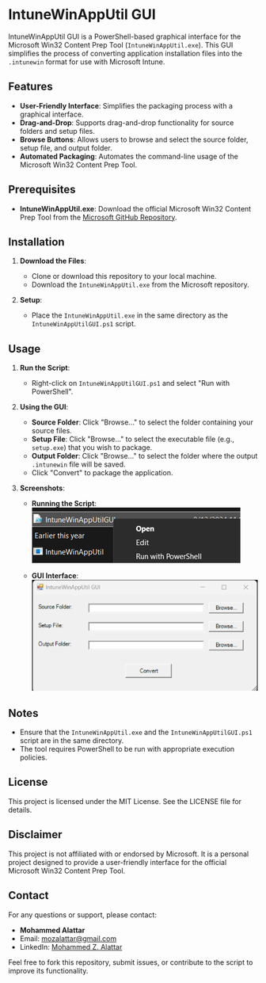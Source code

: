 
# IntuneWinAppUtil GUI

IntuneWinAppUtil GUI is a PowerShell-based graphical interface for the Microsoft Win32 Content Prep Tool (`IntuneWinAppUtil.exe`). This GUI simplifies the process of converting application installation files into the `.intunewin` format for use with Microsoft Intune.

## Features

- **User-Friendly Interface**: Simplifies the packaging process with a graphical interface.
- **Drag-and-Drop**: Supports drag-and-drop functionality for source folders and setup files.
- **Browse Buttons**: Allows users to browse and select the source folder, setup file, and output folder.
- **Automated Packaging**: Automates the command-line usage of the Microsoft Win32 Content Prep Tool.

## Prerequisites

- **IntuneWinAppUtil.exe**: Download the official Microsoft Win32 Content Prep Tool from the [Microsoft GitHub Repository](https://github.com/Microsoft/Microsoft-Win32-Content-Prep-Tool).

## Installation

1. **Download the Files**:
   - Clone or download this repository to your local machine.
   - Download the `IntuneWinAppUtil.exe` from the Microsoft repository.

2. **Setup**:
   - Place the `IntuneWinAppUtil.exe` in the same directory as the `IntuneWinAppUtilGUI.ps1` script.

## Usage

1. **Run the Script**:
   - Right-click on `IntuneWinAppUtilGUI.ps1` and select "Run with PowerShell".

2. **Using the GUI**:
   - **Source Folder**: Click "Browse..." to select the folder containing your source files.
   - **Setup File**: Click "Browse..." to select the executable file (e.g., `setup.exe`) that you wish to package.
   - **Output Folder**: Click "Browse..." to select the folder where the output `.intunewin` file will be saved.
   - Click "Convert" to package the application.

3. **Screenshots**:

   - **Running the Script**:
     ![Run with PowerShell](https://raw.githubusercontent.com/mozalattar/mozlattarscriptmaster/main/IntuneWinAppUtil-GUI/Running%20the%20Script.png)



   - **GUI Interface**:
     ![GUI Interface](https://raw.githubusercontent.com/mozalattar/mozlattarscriptmaster/main/IntuneWinAppUtil-GUI/GUI%20Interface.png)

## Notes

- Ensure that the `IntuneWinAppUtil.exe` and the `IntuneWinAppUtilGUI.ps1` script are in the same directory.
- The tool requires PowerShell to be run with appropriate execution policies.

## License

This project is licensed under the MIT License. See the LICENSE file for details.

## Disclaimer

This project is not affiliated with or endorsed by Microsoft. It is a personal project designed to provide a user-friendly interface for the official Microsoft Win32 Content Prep Tool.

## Contact

For any questions or support, please contact:
- **Mohammed Alattar**
- Email: [mozalattar@gmail.com](mailto:mozalattar@gmail.com)
- LinkedIn: [Mohammed Z. Alattar](https://www.linkedin.com/in/mohammed-z-alattar/)

Feel free to fork this repository, submit issues, or contribute to the script to improve its functionality.
